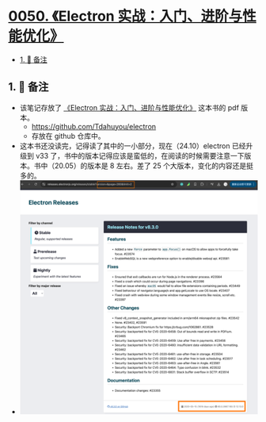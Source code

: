 # [0050. 《Electron 实战：入门、进阶与性能优化》](https://github.com/Tdahuyou/electron/tree/main/0050.%20%E3%80%8AElectron%20%E5%AE%9E%E6%88%98%EF%BC%9A%E5%85%A5%E9%97%A8%E3%80%81%E8%BF%9B%E9%98%B6%E4%B8%8E%E6%80%A7%E8%83%BD%E4%BC%98%E5%8C%96%E3%80%8B)

<!-- region:toc -->
- [1. 📝 备注](#1--备注)
<!-- endregion:toc -->

## 1. 📝 备注

- 该笔记存放了 [《Electron 实战：入门、进阶与性能优化》](assets/《Electron实战：入门、进阶与性能优化》.pdf) 这本书的 pdf 版本。
  - https://github.com/Tdahuyou/electron
  - 存放在 github 仓库中。
- 这本书还没读完，记得读了其中的一小部分，现在（24.10）electron 已经升级到 v33 了，书中的版本记得应该是蛮低的，在阅读的时候需要注意一下版本。书中（20.05）的版本是 8 左右。差了 25 个大版本，变化的内容还是挺多的。
- ![](assets/2024-10-20-01-17-04.png)




